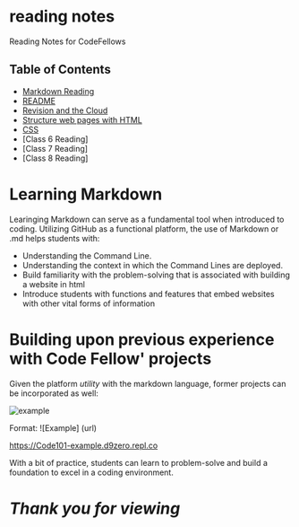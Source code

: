 # reading notes

Reading Notes for CodeFellows

## Table of Contents

- [Markdown Reading](markdown.md)
- [README](README.md)
- [Revision and the Cloud](revisions-and-the-cloud.md)
- [Structure web pages with HTML](structurehtml.md)
- [CSS](css.md)
- [Class 6 Reading]
- [Class 7 Reading]
- [Class 8 Reading]


# Learning Markdown
Learinging Markdown can serve as a fundamental tool when introduced to coding. Utilizing GitHub as a functional platform, the use of Markdown or .md helps students with:
<ul>
  <li> Understanding the Command Line. </li>
  <li> Understanding the context in which the Command Lines are deployed. </li>
  <li> Build familiarity with the problem-solving that is associated with building a website in html </li>
  <li> Introduce students with functions and features that embed websites with other vital forms of information </li>
</ul>

# Building upon previous experience with Code Fellow' projects

Given the platform *utility* with the markdown language, former projects can be incorporated as well:

![example](https://www.airplanefactory.com/dev/wp-content/uploads/2017/06/Coastline2aircraft2.jpg)

Format: ![Example] (url)

https://Code101-example.d9zero.repl.co

With a bit of practice, students can learn to problem-solve and build a foundation to excel in a coding environment.

# *Thank you for viewing*
